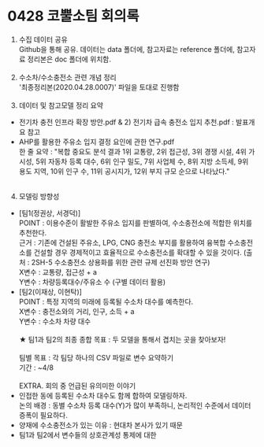 # 0428 코뿔소팀 회의록
1. 수집 데이터 공유 <br>
Github을 통해 공유. 데이터는 data 폴더에, 참고자료는 reference 폴더에, 참고자료 정리본은 doc 폴더에 위치함. <br><br>
2. 수소차/수소충전소 관련 개념 정리 <br>
'최종정리본(2020.04.28.0007)' 파일을 토대로 진행함 <br><br>
3. 데이터 및 참고모델 정리 요약 <br>
* 전기차 충전 인프라 확장 방안.pdf & 2) 전기차 급속 충전소 입지 추천.pdf : 발표개요 참고 <br>
* AHP를 활용한 주유소 입지 결정 요인에 관한 연구.pdf <br>
한 줄 요약 : "복합 중요도 분석 결과 1위 교통량, 2위 접근성, 3위 경쟁 시설, 4위 가시성, 5위 자동차 등록 대수, 6위 인구 밀도, 7위 사업체 수, 8위 지방 소득세, 9위 용도 지역, 10위 인구 수, 11위 공시지가, 12위 부지 규모 순으로 나타났다." <br><br>
4. 모델링 방향성 <br>
* [팀1(정권상, 서경덕)] <br>
POINT : 이용수준이 활발한 주유소 입지를 판별하여, 수소충전소에 적합한 위치를 추천한다. <br>
근거 : 기존에 건설된 주유소, LPG, CNG 충전소 부지를 활용하여 융복합 수소충전소를 건설할 경우 경제적이고 효율적으로 수소충전소를 확대할 수 있을 것이다. (출처 : 2SH-5 수소충전소 상용화를 위한 관련 규제 선진화 방안 연구) <br>
X변수 : 교통량, 접근성 + a <br>
Y변수 : 차량등록대수/주유소 수 (구별 데이터 활용) <br>
* [팀2(이재상, 이현탁)] <br>
POINT : 특정 지역의 미래에 등록될 수소차 대수를 예측한다. <br>
X변수 : 충전소와의 거리, 인구, 소득 + a <br>
Y변수 : 수소차 차량 대수 <br><br>
★ 팀1과 팀2의 최종 종합 목표 : 두 모델을 통해서 겹치는 곳을 찾아보자! <br><br>
팀별 목표 : 각 팀당 하나의 CSV 파일로 변수 요약하기 <br>
기간 : ~4/8 <br><br>
EXTRA. 회의 중 언급된 유의미한 이야기 <br>
* 인접한 동에 등록된 수소차 대수도 함께 합하여 모델링하자. <br>
논의 배경 : 동별 수소차 등록 대수(Y)가 많이 부족하니, 논리적인 수준에서 데이터 증폭이 필요하다. <br>
* 양재에 수소충전소가 있는 이유 : 현대차 본사가 있기 때문 <br>
* 팀1과 팀2에서 변수들의 상호관계성 통제에 대한 
